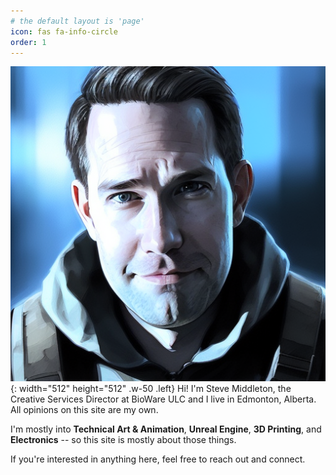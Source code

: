 ```yaml
---
# the default layout is 'page'
icon: fas fa-info-circle
order: 1
---
```


![Meta Steve](/assets/img/steveontheweb4.png){: width="512" height="512" .w-50 .left}
Hi!  I'm Steve Middleton, the Creative Services Director at BioWare ULC and I live in Edmonton, Alberta.  All opinions on this site are my own.  

I'm mostly into **Technical Art & Animation**, **Unreal Engine**, **3D Printing**, and **Electronics** -- so this site is mostly about those things. 

If you're interested in anything here, feel free to reach out and connect.



